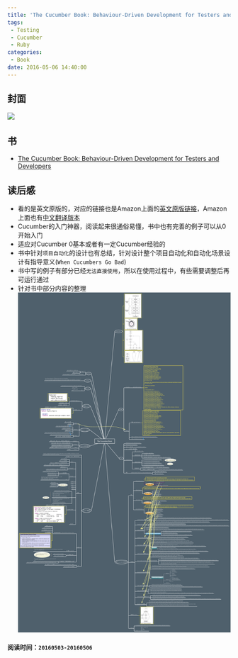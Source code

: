 ```yaml
---
title: 'The Cucumber Book: Behaviour-Driven Development for Testers and Developers'
tags:
 - Testing
 - Cucumber
 - Ruby
categories:
 - Book
date: 2016-05-06 14:40:00
---
```


## 封面

<img src="https://images-cn.ssl-images-amazon.com/images/I/51dKVQPJolL._SX415_BO1,204,203,200_.jpg" />

<!--more-->

## 书

* [The Cucumber Book: Behaviour-Driven Development for Testers and Developers](https://www.amazon.cn/The-Cucumber-Book-Behaviour-Driven-Development-for-Testers-and-Developers-Hellesoy-Aslak/dp/1934356808/ref=sr_1_2?ie=UTF8&qid=1462515986&sr=8-2&keywords=the+cucumber+book)

## 读后感

* 看的是英文原版的，对应的链接也是Amazon上面的[英文原版链接](https://www.amazon.cn/The-Cucumber-Book-Behaviour-Driven-Development-for-Testers-and-Developers-Hellesoy-Aslak/dp/1934356808/ref=sr_1_2?ie=UTF8&qid=1462515986&sr=8-2&keywords=the+cucumber+book)，Amazon上面也有[中文翻译版本](https://www.amazon.cn/Cucumber-%E8%A1%8C%E4%B8%BA%E9%A9%B1%E5%8A%A8%E5%BC%80%E5%8F%91%E6%8C%87%E5%8D%97-%E9%9F%A6%E6%81%A9/dp/B00DMS8GG2/ref=sr_1_1?ie=UTF8&qid=1462515986&sr=8-1&keywords=the+cucumber+book)
* Cucumber的入门神器，阅读起来很通俗易懂，书中也有完善的例子可以从0开始入门
* 适应对Cucumber 0基本或者有一定Cucumber经验的
* 书中针对`项目自动化`的设计也有总结，针对设计整个项目自动化和自动化场景设计有指导意义(`When Cucumbers Go Bad`)
* 书中写的例子有部分已经`无法直接使用`，所以在使用过程中，有些需要调整后再可运行通过
* 针对书中部分内容的整理
![](/img/github.The%20Cucumber%20Book.png)

#### 阅读时间：`20160503-20160506`
